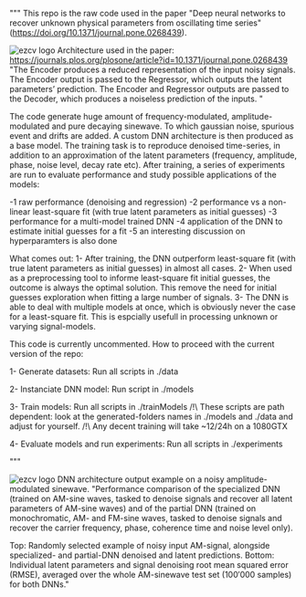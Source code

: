 """
This repo is the raw code used in the paper "Deep neural networks to recover unknown physical parameters from oscillating time series" (https://doi.org/10.1371/journal.pone.0268439).

![ezcv logo](https://journals.plos.org/plosone/article/figure/image?size=large&id=10.1371/journal.pone.0268439.g002)
Architecture used in the paper: https://journals.plos.org/plosone/article?id=10.1371/journal.pone.0268439
"The Encoder produces a reduced representation of the input noisy signals. The Encoder output is passed to the Regressor, which outputs the latent parameters’ prediction. The Encoder and Regressor outputs are passed to the Decoder, which produces a noiseless prediction of the inputs. "


The code generate huge amount of frequency-modulated, amplitude-modulated and pure decaying sinewave. To which gaussian noise, spurious event and drifts are added.
A custom DNN architecture is then produced as a base model.
The training task is to reproduce denoised time-series, in addition to an approximation of the latent parameters (frequency, amplitude, phase, noise level, decay rate etc).
After training, a series of experiments are run to evaluate performance and study possible applications of the models:

-1 raw performance (denoising and regression)
-2 performance vs a non-linear least-square fit (with true latent parameters as initial guesses)
-3 performance for a multi-model trained DNN
-4 application of the DNN to estimate initial guesses for a fit
-5 an interesting discussion on hyperparamters is also done

What comes out:
1- After training, the DNN outperform least-square fit (with true latent parameters as initial guesses) in almost all cases. 
2- When used as a preprocessing tool to informe least-square fit initial guesses, the outcome is always the optimal solution. This remove the need for initial guesses exploration when fitting a large number of signals.
3- The DNN is able to deal with multiple models at once, which is obviously never the case for a least-square fit. This is espcially usefull in processing unknown or varying signal-models.


This code is currently uncommented.
How to proceed with the current version of the repo:

1- Generate datasets:
Run all scripts in ./data

2- Instanciate DNN model:
Run script in ./models

3- Train models:
Run all scripts in ./trainModels
/!\ These scripts are path dependent: look at the generated-folders names in ./models and ./data and adjust for yourself.
/!\ Any decent training will take ~12/24h on a 1080GTX

4- Evaluate models and run experiments:
Run all scripts in ./experiments

"""




![ezcv logo](https://journals.plos.org/plosone/article/figure/image?size=large&id=10.1371/journal.pone.0268439.g005)
DNN architecture output example on a noisy amplitude-modulated sinewave.
"Performance comparison of the specialized DNN (trained on AM-sine waves, tasked to denoise signals and recover all latent parameters of AM-sine waves) and of the partial DNN (trained on monochromatic, AM- and FM-sine waves, tasked to denoise signals and recover the carrier frequency, phase, coherence time and noise level only).

Top: Randomly selected example of noisy input AM-signal, alongside specialized- and partial-DNN denoised and latent predictions. Bottom: Individual latent parameters and signal denoising root mean squared error (RMSE), averaged over the whole AM-sinewave test set (100′000 samples) for both DNNs."